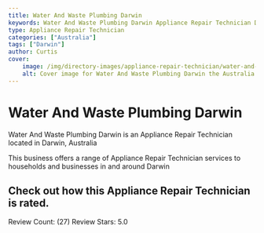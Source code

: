 ```yaml
---
title: Water And Waste Plumbing Darwin
keywords: Water And Waste Plumbing Darwin Appliance Repair Technician Darwin Australia 
type: Appliance Repair Technician 
categories: ["Australia"]
tags: ["Darwin"]
author: Curtis
cover:
    image: /img/directory-images/appliance-repair-technician/water-and-waste-plumbing-darwin.webp
    alt: Cover image for Water And Waste Plumbing Darwin the Australia based Appliance Repair Technician servicing Darwin 
---
```


# Water And Waste Plumbing Darwin
Water And Waste Plumbing Darwin is an Appliance Repair Technician located in Darwin, Australia

This business offers a range of Appliance Repair Technician services to households and businesses in and around Darwin

## Check out how this Appliance Repair Technician is rated.
Review Count: (27)
Review Stars: 5.0
